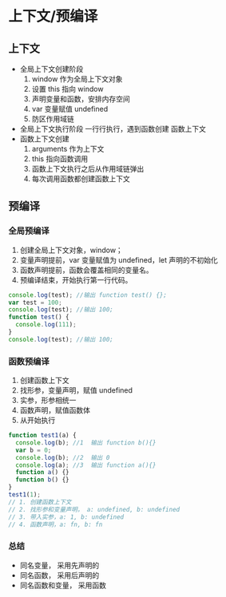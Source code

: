 # 上下文/预编译

## 上下文

- 全局上下文创建阶段
  1. window 作为全局上下文对象
  2. 设置 this 指向 window
  3. 声明变量和函数，安排内存空间
  4. var 变量赋值 undefined
  5. 防区作用域链
- 全局上下文执行阶段
  一行行执行，遇到函数创建 函数上下文
- 函数上下文创建
  1. arguments 作为上下文
  2. this 指向函数调用
  3. 函数上下文执行之后从作用域链弹出
  4. 每次调用函数都创建函数上下文

## 预编译

### 全局预编译

1. 创建全局上下文对象，window；
2. 变量声明提前，var 变量赋值为 undefined，let 声明的不初始化
3. 函数声明提前，函数会覆盖相同的变量名。
4. 预编译结束，开始执行第一行代码。

```js
console.log(test); //输出 function test() {};
var test = 100;
console.log(test); //输出 100;
function test() {
  console.log(111);
}
console.log(test); //输出 100;
```

### 函数预编译

1. 创建函数上下文
2. 找形参，变量声明，赋值 undefined
3. 实参，形参相统一
4. 函数声明，赋值函数体
5. 从开始执行

```js
function test1(a) {
  console.log(b); //1  输出 function b(){}
  var b = 0;
  console.log(b); //2  输出 0
  console.log(a); //3  输出 function a(){}
  function a() {}
  function b() {}
}
test1(1);
// 1. 创建函数上下文
// 2. 找形参和变量声明， a: undefined, b: undefined
// 3. 带入实参，a: 1, b: undefined
// 4. 函数声明，a: fn, b: fn
```

### 总结

- 同名变量， 采用先声明的
- 同名函数， 采用后声明的
- 同名函数和变量， 采用函数

